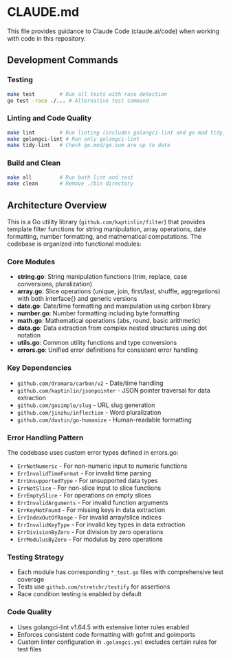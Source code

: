 # CLAUDE.md

This file provides guidance to Claude Code (claude.ai/code) when working with code in this repository.

## Development Commands

### Testing
```bash
make test        # Run all tests with race detection
go test -race ./... # Alternative test command
```

### Linting and Code Quality
```bash
make lint        # Run linting (includes golangci-lint and go mod tidy)
make golangci-lint # Run only golangci-lint
make tidy-lint   # Check go.mod/go.sum are up to date
```

### Build and Clean
```bash
make all         # Run both lint and test
make clean       # Remove ./bin directory
```

## Architecture Overview

This is a Go utility library (`github.com/kaptinlin/filter`) that provides template filter functions for string manipulation, array operations, date formatting, number formatting, and mathematical computations. The codebase is organized into functional modules:

### Core Modules
- **string.go**: String manipulation functions (trim, replace, case conversions, pluralization)
- **array.go**: Slice operations (unique, join, first/last, shuffle, aggregations) with both interface{} and generic versions
- **date.go**: Date/time formatting and manipulation using carbon library
- **number.go**: Number formatting including byte formatting
- **math.go**: Mathematical operations (abs, round, basic arithmetic)
- **data.go**: Data extraction from complex nested structures using dot notation
- **utils.go**: Common utility functions and type conversions
- **errors.go**: Unified error definitions for consistent error handling

### Key Dependencies
- `github.com/dromara/carbon/v2` - Date/time handling
- `github.com/kaptinlin/jsonpointer` - JSON pointer traversal for data extraction
- `github.com/gosimple/slug` - URL slug generation
- `github.com/jinzhu/inflection` - Word pluralization
- `github.com/dustin/go-humanize` - Human-readable formatting

### Error Handling Pattern
The codebase uses custom error types defined in errors.go:
- `ErrNotNumeric` - For non-numeric input to numeric functions
- `ErrInvalidTimeFormat` - For invalid time parsing
- `ErrUnsupportedType` - For unsupported data types
- `ErrNotSlice` - For non-slice input to slice functions
- `ErrEmptySlice` - For operations on empty slices
- `ErrInvalidArguments` - For invalid function arguments
- `ErrKeyNotFound` - For missing keys in data extraction
- `ErrIndexOutOfRange` - For invalid array/slice indices
- `ErrInvalidKeyType` - For invalid key types in data extraction
- `ErrDivisionByZero` - For division by zero operations
- `ErrModulusByZero` - For modulus by zero operations

### Testing Strategy
- Each module has corresponding `*_test.go` files with comprehensive test coverage
- Tests use `github.com/stretchr/testify` for assertions
- Race condition testing is enabled by default

### Code Quality
- Uses golangci-lint v1.64.5 with extensive linter rules enabled
- Enforces consistent code formatting with gofmt and goimports
- Custom linter configuration in `.golangci.yml` excludes certain rules for test files